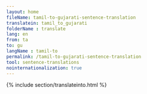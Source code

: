 ```yaml
---
layout: home
fileName: tamil-to-gujarati-sentence-translation
translatein: tamil_to_gujarati
folderName : translate
lang: en
from: ta
to: gu
langName : tamil-to
permalink: /tamil-to-gujarati-sentence-translation
tool: sentence-translations
nointernationalization: true
---
```

{% include section/translateinto.html %}
